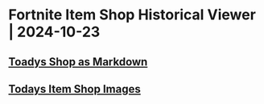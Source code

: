 # Fortnite Item Shop Historical Viewer | 2024-10-23
## [Toadys Shop as Markdown](https://github.com/RogueMew/Fortnite-Item-Shop-Historical/blob/main/Markdown/2024-10-23-ItemShop.md)
## [Todays Item Shop Images](https://github.com/RogueMew/Fortnite-Item-Shop-Historical/tree/main/images/2024-10-23)
